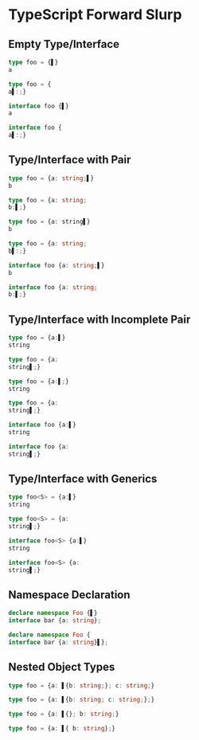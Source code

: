 # TypeScript Forward Slurp
## Empty Type/Interface
```typescript
type foo = {▌}
a
```
```typescript
type foo = {
a▌:;}
```

```typescript
interface foo {▌}
a
```
```typescript
interface foo {
a▌:;}
```

## Type/Interface with Pair
```typescript
type foo = {a: string;▌}
b
```
```typescript
type foo = {a: string;
b:▌;}
```

```typescript
type foo = {a: string▌}
b
```
```typescript
type foo = {a: string;
b▌:;}
```

```typescript
interface foo {a: string;▌}
b
```
```typescript
interface foo {a: string;
b:▌;}
```

## Type/Interface with Incomplete Pair
```typescript
type foo = {a:▌}
string
```
```typescript
type foo = {a:
string▌;}
```

```typescript
type foo = {a:▌;}
string
```
```typescript
type foo = {a:
string▌;}
```

```typescript
interface foo {a:▌}
string
```
```typescript
interface foo {a:
string▌;}
```

## Type/Interface with Generics
```typescript
type foo<S> = {a:▌}
string
```
```typescript
type foo<S> = {a:
string▌;}
```

```typescript
interface foo<S> {a:▌}
string
```
```typescript
interface foo<S> {a:
string▌;}
```

## Namespace Declaration
```ts
declare namespace Foo {▌}
interface bar {a: string};
```
```ts
declare namespace Foo {
interface bar {a: string}▌};
```

## Nested Object Types
```ts
type foo = {a: ▌{b: string;}; c: string;}
```
```ts
type foo = {a: ▌{b: string; c: string;};}
```

```ts
type foo = {a: ▌{}; b: string;}
```
```ts
type foo = {a: ▌{ b: string};}
```